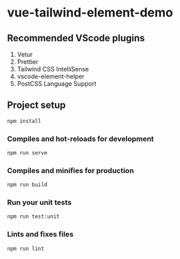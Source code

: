 # vue-tailwind-element-demo

## Recommended VScode plugins

1. Vetur
2. Prettier
3. Tailwind CSS IntelliSense
4. vscode-element-helper
5. PostCSS Language Support

## Project setup

```bash
npm install
```

### Compiles and hot-reloads for development

```bash
npm run serve
```

### Compiles and minifies for production

```bash
npm run build
```

### Run your unit tests

```bash
npm run test:unit
```

### Lints and fixes files

```bash
npm run lint
```

